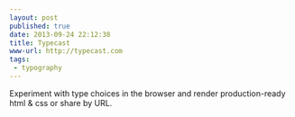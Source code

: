 ```yaml
---
layout: post
published: true
date: 2013-09-24 22:12:38
title: Typecast
www-url: http://typecast.com
tags: 
 - typography
---
```


Experiment with type choices in the browser and render production-ready html & css or share by URL.